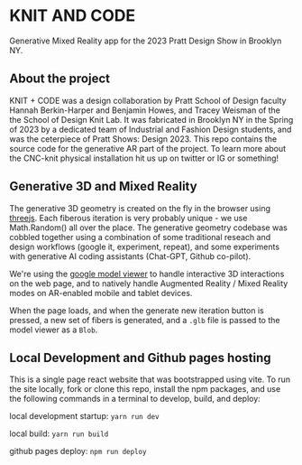 # KNIT AND CODE

Generative Mixed Reality app for the 2023 Pratt Design Show in Brooklyn NY.

## About the project

KNIT + CODE was a design collaboration by Pratt School of Design faculty Hannah Berkin-Harper and Benjamin Howes, and Tracey Weisman of the the School of Design Knit Lab. It was fabricated in Brooklyn NY in the Spring of 2023 by a dedicated team of Industrial and Fashion Design students, and was the ceterpiece of Pratt Shows: Design 2023. This repo contains the source code for the generative AR part of the project. To learn more about the CNC-knit physical installation hit us up on twitter or IG or something!

## Generative 3D and Mixed Reality

The generative 3D geometry is created on the fly in the browser using [threejs](https://threejs.org/). Each fiberous iteration is very probably unique - we use Math.Random() all over the place. The generative geometry codebase was cobbled together using a combination of some traditional reseach and design workflows (google it, experiment, repeat), and some experiments with generative AI coding assistants (Chat-GPT, Github co-pilot).

We're using the [google model viewer](https://modelviewer.dev/) to handle interactive 3D interactions on the web page, and to natively handle Augmented Reality / Mixed Reality modes on AR-enabled mobile and tablet devices.

When the page loads, and when the generate new iteration button is pressed, a new set of fibers is generated, and a `.glb` file is passed to the model viewer as a `Blob`.

## Local Development and Github pages hosting

This is a single page react website that was bootstrapped using vite. To run the site locally, fork or clone this repo, install the npm packages, and use the following commands in a terminal to develop, build, and deploy:

local development startup: `yarn run dev`

local build: `yarn run build`

github pages deploy: `npm run deploy`
